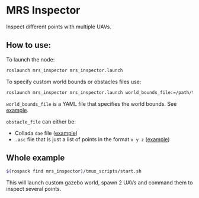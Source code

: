 # MRS Inspector

Inspect different points with multiple UAVs.

## How to use:

To launch the node:

```bash
roslaunch mrs_inspector mrs_inspector.launch
```

To specify custom world bounds or obstacles files use:

```bash
roslaunch mrs_inspector mrs_inspector.launch world_bounds_file:=/path/to/world_bounds.yml obstacles_file:=/path/to/obstacles.[dae|asc]
```

`world_bounds_file` is a YAML file that specifies the world bounds. See [example](resources/world_bounds.yaml).

`obstacle_file` can either be:

- Collada `dae` file ([example](resources/models/Towers/meshes/towers.dae))
- `.asc` file that is just a list of points in the format `x y z` ([example](resources/obstacles.asc))

## Whole example

```bash
$(rospack find mrs_inspector)/tmux_scripts/start.sh
```

This will launch custom gazebo world, spawn 2 UAVs and command them to inspect several points.
